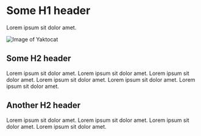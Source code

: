 # Some H1 header

Lorem ipsum sit dolor amet.

![Image of Yaktocat](https://octodex.github.com/images/yaktocat.png)

## Some H2 header

Lorem ipsum sit dolor amet. Lorem ipsum sit dolor amet. Lorem ipsum sit dolor amet. Lorem ipsum sit dolor amet. Lorem ipsum sit dolor amet. Lorem ipsum sit dolor amet. 

## Another H2 header

Lorem ipsum sit dolor amet. Lorem ipsum sit dolor amet. Lorem ipsum sit dolor amet. Lorem ipsum sit dolor amet. 
